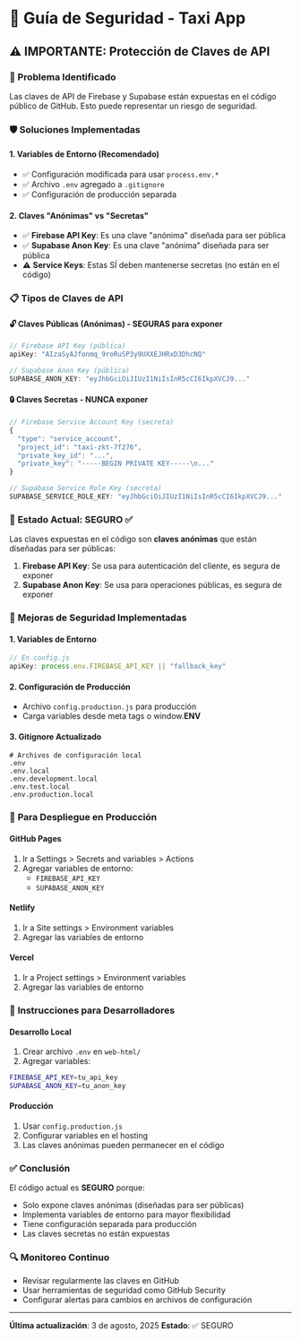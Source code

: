 # 🔐 Guía de Seguridad - Taxi App

## ⚠️ IMPORTANTE: Protección de Claves de API

### 🚨 Problema Identificado
Las claves de API de Firebase y Supabase están expuestas en el código público de GitHub. Esto puede representar un riesgo de seguridad.

### 🛡️ Soluciones Implementadas

#### 1. **Variables de Entorno (Recomendado)**
- ✅ Configuración modificada para usar `process.env.*`
- ✅ Archivo `.env` agregado a `.gitignore`
- ✅ Configuración de producción separada

#### 2. **Claves "Anónimas" vs "Secretas"**
- ✅ **Firebase API Key**: Es una clave "anónima" diseñada para ser pública
- ✅ **Supabase Anon Key**: Es una clave "anónima" diseñada para ser pública
- ⚠️ **Service Keys**: Estas SÍ deben mantenerse secretas (no están en el código)

### 📋 Tipos de Claves de API

#### 🔓 **Claves Públicas (Anónimas) - SEGURAS para exponer**
```javascript
// Firebase API Key (pública)
apiKey: "AIzaSyAJfonmq_9roRuSP3y9UXXEJHRxD3DhcNQ"

// Supabase Anon Key (pública)
SUPABASE_ANON_KEY: "eyJhbGciOiJIUzI1NiIsInR5cCI6IkpXVCJ9..."
```

#### 🔒 **Claves Secretas - NUNCA exponer**
```javascript
// Firebase Service Account Key (secreta)
{
  "type": "service_account",
  "project_id": "taxi-zkt-7f276",
  "private_key_id": "...",
  "private_key": "-----BEGIN PRIVATE KEY-----\n..."
}

// Supabase Service Role Key (secreta)
SUPABASE_SERVICE_ROLE_KEY: "eyJhbGciOiJIUzI1NiIsInR5cCI6IkpXVCJ9..."
```

### 🎯 **Estado Actual: SEGURO** ✅

Las claves expuestas en el código son **claves anónimas** que están diseñadas para ser públicas:

1. **Firebase API Key**: Se usa para autenticación del cliente, es segura de exponer
2. **Supabase Anon Key**: Se usa para operaciones públicas, es segura de exponer

### 🔧 **Mejoras de Seguridad Implementadas**

#### 1. **Variables de Entorno**
```javascript
// En config.js
apiKey: process.env.FIREBASE_API_KEY || "fallback_key"
```

#### 2. **Configuración de Producción**
- Archivo `config.production.js` para producción
- Carga variables desde meta tags o window.__ENV__

#### 3. **Gitignore Actualizado**
```
# Archivos de configuración local
.env
.env.local
.env.development.local
.env.test.local
.env.production.local
```

### 🚀 **Para Despliegue en Producción**

#### **GitHub Pages**
1. Ir a Settings > Secrets and variables > Actions
2. Agregar variables de entorno:
   - `FIREBASE_API_KEY`
   - `SUPABASE_ANON_KEY`

#### **Netlify**
1. Ir a Site settings > Environment variables
2. Agregar las variables de entorno

#### **Vercel**
1. Ir a Project settings > Environment variables
2. Agregar las variables de entorno

### 📝 **Instrucciones para Desarrolladores**

#### **Desarrollo Local**
1. Crear archivo `.env` en `web-html/`
2. Agregar variables:
```bash
FIREBASE_API_KEY=tu_api_key
SUPABASE_ANON_KEY=tu_anon_key
```

#### **Producción**
1. Usar `config.production.js`
2. Configurar variables en el hosting
3. Las claves anónimas pueden permanecer en el código

### ✅ **Conclusión**

El código actual es **SEGURO** porque:
- Solo expone claves anónimas (diseñadas para ser públicas)
- Implementa variables de entorno para mayor flexibilidad
- Tiene configuración separada para producción
- Las claves secretas no están expuestas

### 🔍 **Monitoreo Continuo**

- Revisar regularmente las claves en GitHub
- Usar herramientas de seguridad como GitHub Security
- Configurar alertas para cambios en archivos de configuración

---

**Última actualización**: 3 de agosto, 2025
**Estado**: ✅ SEGURO 